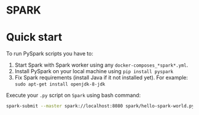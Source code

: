 # SPARK


# Quick start
To run PySpark scripts you have to:
1. Start Spark with Spark worker using any `docker-composes_*spark*.yml`.
2. Install PySpark on your local machine using `pip install pyspark`
3. Fix Spark requirements (install Java if it not installed yet). For example: `sudo apt-get install openjdk-8-jdk`

Execute your `.py` script on `Spark` using bash command: 
``` bash
spark-submit --master spark://localhost:8080 spark/hello-spark-world.py
```